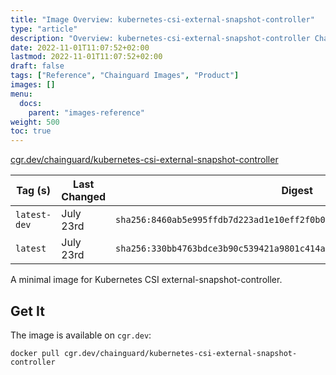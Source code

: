 ```yaml
---
title: "Image Overview: kubernetes-csi-external-snapshot-controller"
type: "article"
description: "Overview: kubernetes-csi-external-snapshot-controller Chainguard Image"
date: 2022-11-01T11:07:52+02:00
lastmod: 2022-11-01T11:07:52+02:00
draft: false
tags: ["Reference", "Chainguard Images", "Product"]
images: []
menu:
  docs:
    parent: "images-reference"
weight: 500
toc: true
---
```


[cgr.dev/chainguard/kubernetes-csi-external-snapshot-controller](https://github.com/chainguard-images/images/tree/main/images/kubernetes-csi-external-snapshot-controller)

| Tag (s)       | Last Changed | Digest                                                                    |
|---------------|--------------|---------------------------------------------------------------------------|
|  `latest-dev` | July 23rd    | `sha256:8460ab5e995ffdb7d223ad1e10eff2f0b055ae1c2da8e86d750a9e3c6305095b` |
|  `latest`     | July 23rd    | `sha256:330bb4763bdce3b90c539421a9801c414a8a773612a78c8910330e9924314aa3` |



A minimal image for Kubernetes CSI external-snapshot-controller.

## Get It

The image is available on `cgr.dev`:

```
docker pull cgr.dev/chainguard/kubernetes-csi-external-snapshot-controller
```

